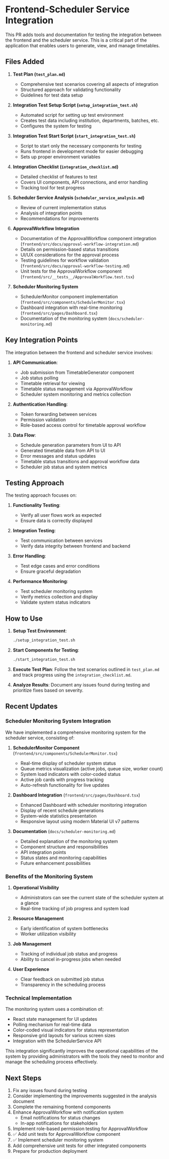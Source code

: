 # Frontend-Scheduler Service Integration

This PR adds tools and documentation for testing the integration between the frontend and the scheduler service. This is a critical part of the application that enables users to generate, view, and manage timetables.

## Files Added

1. **Test Plan (`test_plan.md`)**
   - Comprehensive test scenarios covering all aspects of integration
   - Structured approach for validating functionality
   - Guidelines for test data setup

2. **Integration Test Setup Script (`setup_integration_test.sh`)**
   - Automated script for setting up test environment
   - Creates test data including institution, departments, batches, etc.
   - Configures the system for testing

3. **Integration Test Start Script (`start_integration_test.sh`)**
   - Script to start only the necessary components for testing
   - Runs frontend in development mode for easier debugging
   - Sets up proper environment variables

4. **Integration Checklist (`integration_checklist.md`)**
   - Detailed checklist of features to test
   - Covers UI components, API connections, and error handling
   - Tracking tool for test progress

5. **Scheduler Service Analysis (`scheduler_service_analysis.md`)**
   - Review of current implementation status
   - Analysis of integration points
   - Recommendations for improvements

6. **ApprovalWorkflow Integration**
   - Documentation of the ApprovalWorkflow component integration (`frontend/src/docs/approval-workflow-integration.md`)
   - Details on permission-based status transitions
   - UI/UX considerations for the approval process
   - Testing guidelines for workflow validation (`frontend/src/docs/approval-workflow-testing.md`)
   - Unit tests for the ApprovalWorkflow component (`frontend/src/__tests__/ApprovalWorkflow.test.tsx`)

7. **Scheduler Monitoring System**
   - SchedulerMonitor component implementation (`frontend/src/components/SchedulerMonitor.tsx`)
   - Dashboard integration with real-time monitoring (`frontend/src/pages/Dashboard.tsx`)
   - Documentation of the monitoring system (`docs/scheduler-monitoring.md`)

## Key Integration Points

The integration between the frontend and scheduler service involves:

1. **API Communication**:
   - Job submission from TimetableGenerator component
   - Job status polling
   - Timetable retrieval for viewing
   - Timetable status management via ApprovalWorkflow
   - Scheduler system monitoring and metrics collection

2. **Authentication Handling**:
   - Token forwarding between services
   - Permission validation
   - Role-based access control for timetable approval workflow

3. **Data Flow**:
   - Schedule generation parameters from UI to API
   - Generated timetable data from API to UI
   - Error messages and status updates
   - Timetable status transitions and approval workflow data
   - Scheduler job status and system metrics

## Testing Approach

The testing approach focuses on:

1. **Functionality Testing**:
   - Verify all user flows work as expected
   - Ensure data is correctly displayed

2. **Integration Testing**:
   - Test communication between services
   - Verify data integrity between frontend and backend

3. **Error Handling**:
   - Test edge cases and error conditions
   - Ensure graceful degradation

4. **Performance Monitoring**:
   - Test scheduler monitoring system
   - Verify metrics collection and display
   - Validate system status indicators

## How to Use

1. **Setup Test Environment**:

   ```bash
   ./setup_integration_test.sh
   ```

2. **Start Components for Testing**:

   ```bash
   ./start_integration_test.sh
   ```

3. **Execute Test Plan**:
   Follow the test scenarios outlined in `test_plan.md` and track progress using the `integration_checklist.md`.

4. **Analyze Results**:
   Document any issues found during testing and prioritize fixes based on severity.

## Recent Updates

### Scheduler Monitoring System Integration

We have implemented a comprehensive monitoring system for the scheduler service, consisting of:

1. **SchedulerMonitor Component** (`frontend/src/components/SchedulerMonitor.tsx`)
   - Real-time display of scheduler system status
   - Queue metrics visualization (active jobs, queue size, worker count)
   - System load indicators with color-coded status
   - Active job cards with progress tracking
   - Auto-refresh functionality for live updates

2. **Dashboard Integration** (`frontend/src/pages/Dashboard.tsx`)
   - Enhanced Dashboard with scheduler monitoring integration
   - Display of recent schedule generations
   - System-wide statistics presentation
   - Responsive layout using modern Material UI v7 patterns

3. **Documentation** (`docs/scheduler-monitoring.md`)
   - Detailed explanation of the monitoring system
   - Component structure and responsibilities
   - API integration points
   - Status states and monitoring capabilities
   - Future enhancement possibilities

### Benefits of the Monitoring System

1. **Operational Visibility**
   - Administrators can see the current state of the scheduler system at a glance
   - Real-time tracking of job progress and system load

2. **Resource Management**
   - Early identification of system bottlenecks
   - Worker utilization visibility

3. **Job Management**
   - Tracking of individual job status and progress
   - Ability to cancel in-progress jobs when needed

4. **User Experience**
   - Clear feedback on submitted job status
   - Transparency in the scheduling process

### Technical Implementation

The monitoring system uses a combination of:
- React state management for UI updates
- Polling mechanism for real-time data
- Color-coded visual indicators for status representation
- Responsive grid layouts for various screen sizes
- Integration with the SchedulerService API

This integration significantly improves the operational capabilities of the system by providing administrators with the tools they need to monitor and manage the scheduling process effectively.

## Next Steps

1. Fix any issues found during testing
2. Consider implementing the improvements suggested in the analysis document
3. Complete the remaining frontend components
4. Enhance ApprovalWorkflow with notification system
   - Email notifications for status changes
   - In-app notifications for stakeholders
5. Implement role-based permission testing for ApprovalWorkflow
6. ✅ Add unit tests for ApprovalWorkflow component
7. ✅ Implement scheduler monitoring system
8. Add comprehensive unit tests for other integrated components
9. Prepare for production deployment
